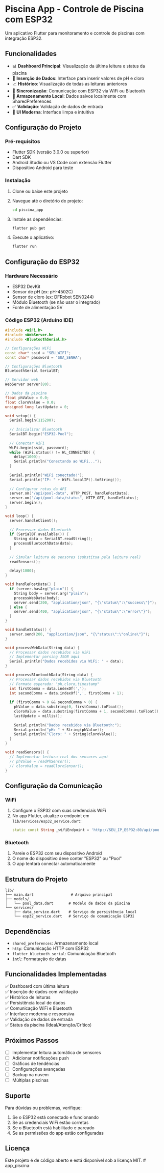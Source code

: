 # Piscina App - Controle de Piscina com ESP32

Um aplicativo Flutter para monitoramento e controle de piscinas com integração ESP32.

## Funcionalidades

- 📊 **Dashboard Principal**: Visualização da última leitura e status da piscina
- 📝 **Inserção de Dados**: Interface para inserir valores de pH e cloro
- 📈 **Histórico**: Visualização de todas as leituras anteriores
- 🔄 **Sincronização**: Comunicação com ESP32 via WiFi ou Bluetooth
- 💾 **Armazenamento Local**: Dados salvos localmente com SharedPreferences
- ✅ **Validação**: Validação de dados de entrada
- 🎨 **UI Moderna**: Interface limpa e intuitiva

## Configuração do Projeto

### Pré-requisitos

- Flutter SDK (versão 3.0.0 ou superior)
- Dart SDK
- Android Studio ou VS Code com extensão Flutter
- Dispositivo Android para teste

### Instalação

1. Clone ou baixe este projeto
2. Navegue até o diretório do projeto:
   ```bash
   cd piscina_app
   ```

3. Instale as dependências:
   ```bash
   flutter pub get
   ```

4. Execute o aplicativo:
   ```bash
   flutter run
   ```

## Configuração do ESP32

### Hardware Necessário

- ESP32 DevKit
- Sensor de pH (ex: pH-4502C)
- Sensor de cloro (ex: DFRobot SEN0244)
- Módulo Bluetooth (se não usar o integrado)
- Fonte de alimentação 5V

### Código ESP32 (Arduino IDE)

```cpp
#include <WiFi.h>
#include <WebServer.h>
#include <BluetoothSerial.h>

// Configurações WiFi
const char* ssid = "SEU_WIFI";
const char* password = "SUA_SENHA";

// Configurações Bluetooth
BluetoothSerial SerialBT;

// Servidor web
WebServer server(80);

// Dados da piscina
float phValue = 0.0;
float cloroValue = 0.0;
unsigned long lastUpdate = 0;

void setup() {
  Serial.begin(115200);
  
  // Inicializar Bluetooth
  SerialBT.begin("ESP32-Pool");
  
  // Conectar WiFi
  WiFi.begin(ssid, password);
  while (WiFi.status() != WL_CONNECTED) {
    delay(1000);
    Serial.println("Conectando ao WiFi...");
  }
  
  Serial.println("WiFi conectado!");
  Serial.println("IP: " + WiFi.localIP().toString());
  
  // Configurar rotas da API
  server.on("/api/pool-data", HTTP_POST, handlePostData);
  server.on("/api/pool-data/status", HTTP_GET, handleStatus);
  server.begin();
}

void loop() {
  server.handleClient();
  
  // Processar dados Bluetooth
  if (SerialBT.available()) {
    String data = SerialBT.readString();
    processBluetoothData(data);
  }
  
  // Simular leitura de sensores (substitua pela leitura real)
  readSensors();
  
  delay(1000);
}

void handlePostData() {
  if (server.hasArg("plain")) {
    String body = server.arg("plain");
    processWebData(body);
    server.send(200, "application/json", "{\"status\":\"success\"}");
  } else {
    server.send(400, "application/json", "{\"status\":\"error\"}");
  }
}

void handleStatus() {
  server.send(200, "application/json", "{\"status\":\"online\"}");
}

void processWebData(String data) {
  // Processar dados recebidos via WiFi
  // Implementar parsing JSON aqui
  Serial.println("Dados recebidos via WiFi: " + data);
}

void processBluetoothData(String data) {
  // Processar dados recebidos via Bluetooth
  // Formato esperado: "ph,cloro,timestamp"
  int firstComma = data.indexOf(',');
  int secondComma = data.indexOf(',', firstComma + 1);
  
  if (firstComma > 0 && secondComma > 0) {
    phValue = data.substring(0, firstComma).toFloat();
    cloroValue = data.substring(firstComma + 1, secondComma).toFloat();
    lastUpdate = millis();
    
    Serial.println("Dados recebidos via Bluetooth:");
    Serial.println("pH: " + String(phValue));
    Serial.println("Cloro: " + String(cloroValue));
  }
}

void readSensors() {
  // Implementar leitura real dos sensores aqui
  // phValue = readPhSensor();
  // cloroValue = readCloroSensor();
}
```

## Configuração da Comunicação

### WiFi

1. Configure o ESP32 com suas credenciais WiFi
2. No app Flutter, atualize o endpoint em `lib/services/esp32_service.dart`:
   ```dart
   static const String _wifiEndpoint = 'http://SEU_IP_ESP32:80/api/pool-data';
   ```

### Bluetooth

1. Pareie o ESP32 com seu dispositivo Android
2. O nome do dispositivo deve conter "ESP32" ou "Pool"
3. O app tentará conectar automaticamente

## Estrutura do Projeto

```
lib/
├── main.dart                 # Arquivo principal
├── models/
│   └── pool_data.dart       # Modelo de dados da piscina
└── services/
    ├── data_service.dart    # Serviço de persistência local
    └── esp32_service.dart   # Serviço de comunicação ESP32
```

## Dependências

- `shared_preferences`: Armazenamento local
- `http`: Comunicação HTTP com ESP32
- `flutter_bluetooth_serial`: Comunicação Bluetooth
- `intl`: Formatação de datas

## Funcionalidades Implementadas

✅ Dashboard com última leitura  
✅ Inserção de dados com validação  
✅ Histórico de leituras  
✅ Persistência local de dados  
✅ Comunicação WiFi e Bluetooth  
✅ Interface moderna e responsiva  
✅ Validação de dados de entrada  
✅ Status da piscina (Ideal/Atenção/Crítico)  

## Próximos Passos

- [ ] Implementar leitura automática de sensores
- [ ] Adicionar notificações push
- [ ] Gráficos de tendências
- [ ] Configurações avançadas
- [ ] Backup na nuvem
- [ ] Múltiplas piscinas

## Suporte

Para dúvidas ou problemas, verifique:
1. Se o ESP32 está conectado e funcionando
2. Se as credenciais WiFi estão corretas
3. Se o Bluetooth está habilitado e pareado
4. Se as permissões do app estão configuradas

## Licença

Este projeto é de código aberto e está disponível sob a licença MIT.
#   a p p _ p i s c i n a  
 